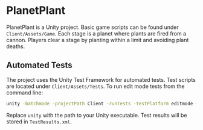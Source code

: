# PlanetPlant

PlanetPlant is a Unity project. Basic game scripts can be found under `Client/Assets/Game`. Each stage is a planet where plants are fired from a cannon. Players clear a stage by planting within a limit and avoiding plant deaths.

## Automated Tests

The project uses the Unity Test Framework for automated tests. Test scripts are located under `Client/Assets/Tests`. To run edit mode tests from the command line:

```bash
unity -batchmode -projectPath Client -runTests -testPlatform editmode -testResults TestResults.xml -quit
```

Replace `unity` with the path to your Unity executable. Test results will be stored in `TestResults.xml`.

